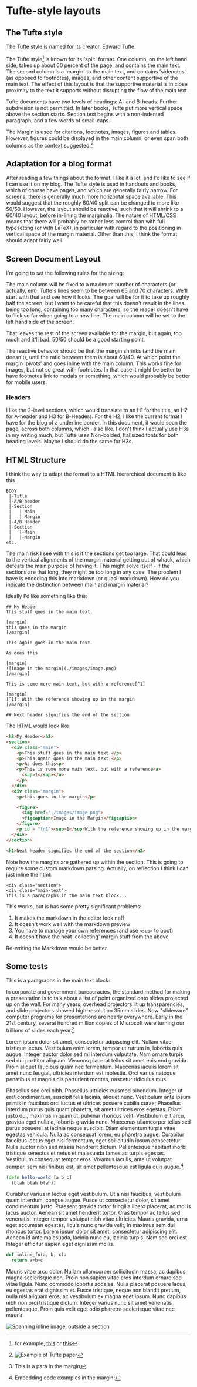 # Tufte-style layouts

## The Tufte style
The Tufte style is named for its creator, Edward Tufte.

The Tufte style[^1] is known for its 'split' format.
One column, on the left hand side, takes up about 60 percent of the page, and contains the main text.
The second column is a 'margin' to the main text, and contains 'sidenotes' (as opposed to footnotes), images, and other content supportive of the main text.
The effect of this layout is that the supportive material is in close proximity to the text it supports without disrupting the flow of the main text.

[^1]: for example, [this](https://www.inf.ed.ac.uk/teaching/courses/pi/2016_2017/phil/tufte-powerpoint.pdf?utm_source=pocket_mylist) or [this](https://www-uxsup.csx.cam.ac.uk/pub/tex-archive/macros/latex/contrib/tufte-latex/sample-handout.pdf)

Tufte documents have two levels of headings: A- and B-heads. 
Further subdivision is not permitted.
In later books, Tufte put more vertical space above the section starts.
Section text begins with a non-indented paragraph, and a few words of small-caps.

The Margin is used for citations, footnotes, images, figures and tables. However, figures could be displayed in the main column, or even span both columns as the context suggested.[^2]

[^2]: ![Example of Tufte paper](../../images/2022_03_20_tufte/pp_format.png)

## Adaptation for a blog format
After reading a few things about the format, I like it a lot, and I'd like to see if I can use it on my blog.
The Tufte style is used in handouts and books, which of course have pages, and which are generally fairly narrow.
For screens, there is generally much more horizontal space available.
This would suggest that the roughly 60/40 split can be changed to more like 50/50.
However, the layout should be reactive, such that it will shrink to a 60/40 layout, before in-lining the marginalia.
The nature of HTML/CSS means that there will probably be rather less control than with full typesetting (or with LaTeX), in particular with regard to the positioning in vertical space of the margin material.
Other than this, I think the format should adapt fairly well.

## Screen Document Layout
I'm going to set the following rules for the sizing:

The main column will be fixed to a maximum number of characters (or actually, em).
Tufte's lines seem to be between 65 and 70 characters. 
We'll start with that and see how it looks.
The goal will be for it to take up roughly half the screen, but I want to be careful that this doesn't result in the lines being too long, containing too many characters, so the reader doesn't have to flick so far when going to a new line.
The main column will be set to the left hand side of the screen.

That leaves the rest of the screen available for the margin, but again, too much and it'll bad.
50/50 should be a good starting point.

The reactive behavior should be that the margin shrinks (and the main doesn't), until the ratio between them is about 60/40.
At which point the margin 'pivots' and goes inline with the main column.
This works fine for images, but not so great with footnotes.
In that case it might be better to have footnotes link to modals or something, which would probably be better for mobile users.

### Headers
I like the 2-level sections, which would translate to an H1 for the title, an H2 for A-header and H3 for B-Headers.
For the H2, I like the current format I have for the blog of a underline border.
In this document, it would span the page, across both columns, which I also like.
I don't think I actually use H3s in my writing much, but Tufte uses Non-bolded, Italisized fonts for both heading levels.
Maybe I should do the same for H3s.

## HTML Structure
I think the way to adapt the format to a HTML hierarchical document is like this

```
BODY
 |-Title
 |-A/B header
 |-Section
 |   |-Main
 |   |-Margin
 |-A/B Header
 |-Section
 |   |-Main
 |   |-Margin
etc.
```

The main risk I see with this is if the sections get too large.
That could lead to the vertical alignments of the margin material getting out of whack, which defeats the main purpose of having it.
This might solve itself - if the sections are that long, they might be _too_ long in any case.
The problem I have is encoding this into markdown (or quasi-markdown).
How do you indicate the distinction between main and margin material?

Ideally I'd like something like this:

```
## My Header
This stuff goes in the main text.

[margin]
this goes in the margin
[/margin]

This again goes in the main text.

As does this

[margin]
![image in the margin](./images/image.png)
[/margin]

This is some more main text, but with a reference[^1]

[margin]
[^1]: With the reference showing up in the margin
[/margin]

## Next header signifies the end of the section
```

The HTML would look like

```html
<h2>My Header</h2>
<section>
  <div class="main">
    <p>This stuff goes in the main text.</p>
    <p>This again goes in the main text.</p>
    <p>As does this<p>
    <p>This is some more main text, but with a reference<a>
      <sup>1</sup></a>
    </p>
  </div>
  <div class="margin">
    <p>this goes in the margin</p>

    <figure>
      <img href="./images/image.png">
      <figcaption>Image in the Margin</figcaption>
    </figure>
    <p id = "fn1"><sup>1</sup>With the reference showing up in the margin</p>
  </div>
</section>

<h2>Next header signifies the end of the section</h2>
```

Note how the margins are gathered up within the section.
This is going to require some custom markdown parsing.
Actually, on reflection I think I can just inline the html:

```
<div class="section">
<div class="main-text">
This is a paragraphs in the main text block...
```

This works, but is has some pretty significant problems:

1. It makes the markdown in the editor look naff
2. It doesn't work well with the markdown preview
3. You have to manage your own references (and use `<sup>` to boot)
4. It doesn't have the neat 'collecting' margin stuff from the above

Re-writing the Markdown would be better.

## Some tests

This is a paragraphs in the main text block:

In corporate and government bureacracies, the standard method for making a presentation is to talk about a list of point organized onto slides projected up on the wall.
For many years, overhead projectors lit up transparencies, and slide projectors showed high-resolution 35mm slides.
Now "slideware" computer programs for presentations are nearly everywhere.
Early in the 21st century, several hundred million copies of Microsoft were turning our trillions of slides each year.[^3]

[^3]: This is a para in the margin

Lorem ipsum dolor sit amet, consectetur adipiscing elit. Nullam vitae tristique lectus. Vestibulum enim lorem, tempor ut rutrum in, lobortis quis augue. Integer auctor dolor sed mi interdum vulputate. Nam ornare turpis sed dui porttitor aliquam. Vivamus placerat tellus sit amet euismod gravida. Proin aliquet faucibus quam nec fermentum. Maecenas iaculis lorem sit amet nunc feugiat, ultricies interdum est molestie. Orci varius natoque penatibus et magnis dis parturient montes, nascetur ridiculus mus.

Phasellus sed orci nibh. Phasellus ultricies euismod bibendum. Integer ut erat condimentum, suscipit felis lacinia, aliquet nunc. Vestibulum ante ipsum primis in faucibus orci luctus et ultrices posuere cubilia curae; Phasellus interdum purus quis quam pharetra, sit amet ultrices eros egestas. Etiam justo dui, maximus in quam ut, pulvinar rhoncus velit. Vestibulum elit arcu, gravida eget nulla a, lobortis gravida nunc. Maecenas ullamcorper tellus sed purus posuere, at lacinia neque suscipit. Etiam elementum turpis vitae egestas vehicula. Nulla ac consequat lorem, eu pharetra augue. Curabitur faucibus lectus eget nisi fermentum, eget sollicitudin ipsum consectetur. Nulla auctor nibh sed massa hendrerit dictum. Pellentesque habitant morbi tristique senectus et netus et malesuada fames ac turpis egestas. Vestibulum consequat tempor eros. Vivamus iaculis, ante ut volutpat semper, sem nisi finibus est, sit amet pellentesque est ligula quis augue.[^4]

[^4]: Embedding code examples in the margin:
```clojure
(defn hello-world [a b c]
  (blah blah blah))
```
Curabitur varius in lectus eget vestibulum. Ut a nisi faucibus, vestibulum quam interdum, congue augue. Fusce ut consectetur dolor, sit amet condimentum justo. Praesent gravida tortor fringilla libero placerat, ac mollis lacus auctor. Aenean sit amet hendrerit tortor. Cras tempor ac tellus sed venenatis. Integer tempor volutpat nibh vitae ultricies. Mauris gravida, urna eget accumsan egestas, ligula nunc gravida velit, in maximus sem dui rhoncus tortor. Lorem ipsum dolor sit amet, consectetur adipiscing elit. Aenean id ante malesuada, lacinia nunc eu, lacinia turpis. Nam sed orci est. Integer efficitur sapien eget dignissim mollis.

```python
def inline_fn(a, b, c):
  return a+b+c
```

Mauris vitae arcu dolor. Nullam ullamcorper sollicitudin massa, ac dapibus magna scelerisque non. Proin non sapien vitae eros interdum ornare sed vitae ligula. Nunc commodo lobortis sodales. Nulla placerat posuere lacus, eu egestas erat dignissim et. Fusce tristique, neque non blandit pretium, nulla nisl aliquam eros, ac vestibulum ex magna eget ipsum. Nunc dapibus nibh non orci tristique dictum. Integer varius nunc sit amet venenatis pellentesque. Proin quis velit eget odio pharetra scelerisque vitae nec mauris. 

![Spanning inline image, outside a section](../../images/2022_03_20_tufte/long.png)
